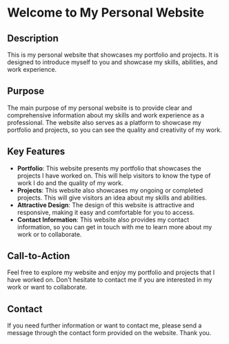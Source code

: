 # Welcome to My Personal Website

## Description
This is my personal website that showcases my portfolio and projects. It is designed to introduce myself to you and showcase my skills, abilities, and work experience.

## Purpose
The main purpose of my personal website is to provide clear and comprehensive information about my skills and work experience as a professional. The website also serves as a platform to showcase my portfolio and projects, so you can see the quality and creativity of my work.

## Key Features
- **Portfolio**: This website presents my portfolio that showcases the projects I have worked on. This will help visitors to know the type of work I do and the quality of my work.
- **Projects**: This website also showcases my ongoing or completed projects. This will give visitors an idea about my skills and abilities.
- **Attractive Design**: The design of this website is attractive and responsive, making it easy and comfortable for you to access.
- **Contact Information**: This website also provides my contact information, so you can get in touch with me to learn more about my work or to collaborate.

## Call-to-Action
Feel free to explore my website and enjoy my portfolio and projects that I have worked on. Don't hesitate to contact me if you are interested in my work or want to collaborate.

## Contact
If you need further information or want to contact me, please send a message through the contact form provided on the website. Thank you.
